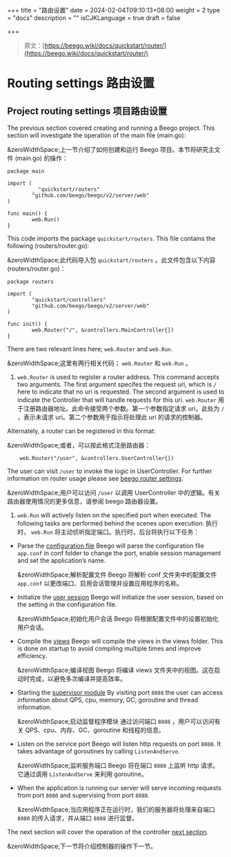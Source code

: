 +++
title = "路由设置"
date = 2024-02-04T09:10:13+08:00
weight = 2
type = "docs"
description = ""
isCJKLanguage = true
draft = false

+++

> 原文：[https://beego.wiki/docs/quickstart/router/](https://beego.wiki/docs/quickstart/router/)

# Routing settings 路由设置



## Project routing settings 项目路由设置

The previous section covered creating and running a Beego project. This section will investigate the operation of the main file (main.go):

&zeroWidthSpace;上一节介绍了如何创建和运行 Beego 项目。本节将研究主文件 (main.go) 的操作：

```
package main

import (
        _ "quickstart/routers"
        "github.com/beego/beego/v2/server/web"
)

func main() {
        web.Run()
}
```

This code imports the package `quickstart/routers`. This file contains the following (routers/router.go):

&zeroWidthSpace;此代码导入包 `quickstart/routers` 。此文件包含以下内容 (routers/router.go)：

```
package routers

import (
        "quickstart/controllers"
        "github.com/beego/beego/v2/server/web"
)

func init() {
        web.Router("/", &controllers.MainController{})
}
```

There are two relevant lines here; `web.Router` and `web.Run`.

&zeroWidthSpace;这里有两行相关代码； `web.Router` 和 `web.Run` 。

1. `web.Router` is used to register a router address. This command accepts two arguments. The first argument specifes the request uri, which is `/` here to indicate that no uri is requested. The second argument is used to indicate the Controller that will handle requests for this uri.
   `web.Router` 用于注册路由器地址。此命令接受两个参数。第一个参数指定请求 uri，此处为 `/` ，表示未请求 uri。第二个参数用于指示将处理此 uri 的请求的控制器。

Alternately, a router can be registered in this format:

&zeroWidthSpace;或者，可以按此格式注册路由器：

```
	web.Router("/user", &controllers.UserController{})
```

The user can visit `/user` to invoke the logic in UserController. For further information on router usage please see [beego router settings](https://beego.wiki/docs/mvc/controller/router).

&zeroWidthSpace;用户可以访问 `/user` 以调用 UserController 中的逻辑。有关路由器使用情况的更多信息，请参阅 beego 路由器设置。

1. `web.Run` will actively listen on the specified port when executed. The following tasks are performed behind the scenes upon execution:
   执行时， `web.Run` 将主动侦听指定端口。执行时，后台将执行以下任务：

- Parse the [configuration file](https://beego.wiki/docs/mvc/controller/config) Beego will parse the configuration file `app.conf` in conf folder to change the port, enable session management and set the application’s name.

  &zeroWidthSpace;解析配置文件 Beego 将解析 conf 文件夹中的配置文件 `app.conf` 以更改端口、启用会话管理并设置应用程序的名称。

- Initialize the [user session](https://beego.wiki/docs/mvc/controller/session) Beego will initialize the user session, based on the setting in the configuration file.

  &zeroWidthSpace;初始化用户会话 Beego 将根据配置文件中的设置初始化用户会话。

- Compile the [views](https://beego.wiki/docs/quickstart/view) Beego will compile the views in the views folder. This is done on startup to avoid compiling multiple times and improve efficiency.

  &zeroWidthSpace;编译视图 Beego 将编译 views 文件夹中的视图。这在启动时完成，以避免多次编译并提高效率。

- Starting the [supervisor module](https://beego.wiki/docs/advantage/monitor) By visiting port `8088` the user can access information about QPS, cpu, memory, GC, goroutine and thread information.

  &zeroWidthSpace;启动监督程序模块 通过访问端口 `8088` ，用户可以访问有关 QPS、cpu、内存、GC、goroutine 和线程的信息。

- Listen on the service port Beego will listen http requests on port `8080`. It takes advantage of goroutines by calling `ListenAndServe`.

  &zeroWidthSpace;监听服务端口 Beego 将在端口 `8080` 上监听 http 请求。它通过调用 `ListenAndServe` 来利用 goroutine。

- When the application is running our server will serve incoming requests from port `8080` and supervising from port `8088`.

  &zeroWidthSpace;当应用程序正在运行时，我们的服务器将处理来自端口 `8080` 的传入请求，并从端口 `8088` 进行监督。

The next section will cover the operation of the controller [next section](https://beego.wiki/docs/quickstart/controller).

&zeroWidthSpace;下一节将介绍控制器的操作下一节。